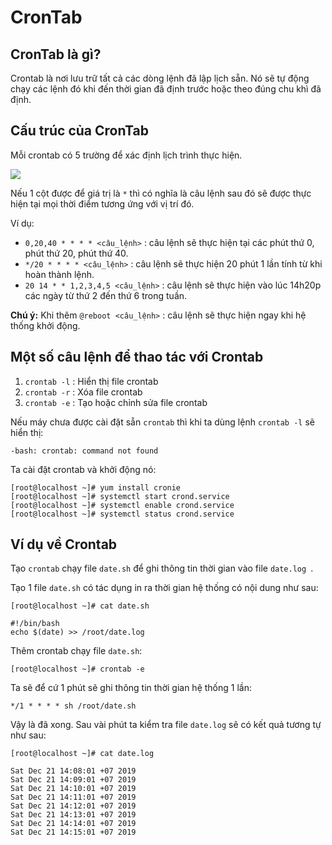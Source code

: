 # CronTab

## CronTab là gì?
Crontab là nơi lưu trữ tất cả các dòng lệnh đã lập lịch sẵn. Nó sẽ tự động chạy các lệnh đó khi đến thời gian đã định trước hoặc theo đúng chu khì đã định.

## Cấu trúc của CronTab
Mỗi crontab có 5 trường để xác định lịch trình thực hiện.

<img src = "https://i.imgur.com/gvKEBYv.png">

Nếu 1 cột được để giá trị là `*` thì có nghĩa là câu lệnh sau đó sẽ được thực hiện tại mọi thời điểm tương ứng với vị trí đó.

Ví dụ:
- `0,20,40 * * * * <câu_lệnh>` : câu lệnh sẽ thực hiện tại các phút thứ 0, phút thứ 20, phút thứ 40.
- `*/20 * * * * <câu_lệnh>` : câu lệnh sẽ thực hiện 20 phút 1 lần tính từ khi hoàn thành lệnh.
- `20 14 * * 1,2,3,4,5 <câu_lệnh>` : câu lệnh sẽ thực hiện vào lúc 14h20p các ngày từ thứ 2 đến thứ 6 trong tuần.

**Chú ý:** Khi thêm `@reboot <câu_lệnh>` : câu lệnh sẽ thực hiện ngay khi hệ thống khởi động.


## Một số câu lệnh để thao tác với Crontab
1. `crontab -l` : Hiển thị file crontab
2. `crontab -r` : Xóa file crontab
3. `crontab -e` : Tạo hoặc chỉnh sửa file crontab

Nếu máy chưa được cài đặt sẵn `crontab` thì khi ta dùng lệnh `crontab -l` sẽ hiển thị:
```
-bash: crontab: command not found
```

Ta cài đặt crontab và khởi động nó:
```
[root@localhost ~]# yum install cronie
[root@localhost ~]# systemctl start crond.service
[root@localhost ~]# systemctl enable crond.service
[root@localhost ~]# systemctl status crond.service
```

## Ví dụ về Crontab
Tạo `crontab` chạy file `date.sh` để ghi thông tin thời gian vào file `date.log `.

Tạo 1 file `date.sh` có tác dụng in ra thời gian hệ thống có nội dung như sau:
```
[root@localhost ~]# cat date.sh

#!/bin/bash
echo $(date) >> /root/date.log
```

Thêm crontab chạy file `date.sh`:
```
[root@localhost ~]# crontab -e
```

Ta sẽ để cứ 1 phút sẽ ghi thông tin thời gian hệ thống 1 lần:
```
*/1 * * * * sh /root/date.sh
```

Vậy là đã xong. Sau vài phút ta kiểm tra file `date.log` sẽ có kết quả tương tự như sau:
```
[root@localhost ~]# cat date.log

Sat Dec 21 14:08:01 +07 2019
Sat Dec 21 14:09:01 +07 2019
Sat Dec 21 14:10:01 +07 2019
Sat Dec 21 14:11:01 +07 2019
Sat Dec 21 14:12:01 +07 2019
Sat Dec 21 14:13:01 +07 2019
Sat Dec 21 14:14:01 +07 2019
Sat Dec 21 14:15:01 +07 2019
```